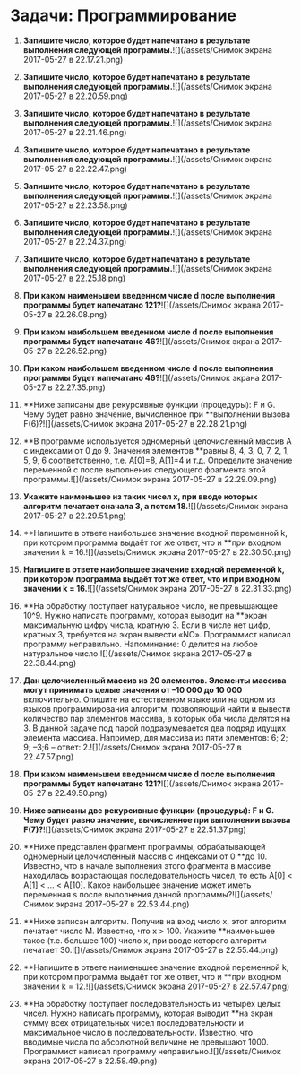 # Задачи: Программирование

1. **Запишите число, которое будет напечатано в результате выполнения следующей программы.**![](/assets/Снимок экрана 2017-05-27 в 22.17.21.png)

2. **Запишите число, которое будет напечатано в результате выполнения следующей программы.**![](/assets/Снимок экрана 2017-05-27 в 22.20.59.png)

3. **Запишите число, которое будет напечатано в результате выполнения следующей программы.**![](/assets/Снимок экрана 2017-05-27 в 22.21.46.png)

4. **Запишите число, которое будет напечатано в результате выполнения следующей программы.**![](/assets/Снимок экрана 2017-05-27 в 22.22.47.png)

5. **Запишите число, которое будет напечатано в результате выполнения следующей программы.**![](/assets/Снимок экрана 2017-05-27 в 22.23.58.png)

6. **Запишите число, которое будет напечатано в результате выполнения следующей программы.**![](/assets/Снимок экрана 2017-05-27 в 22.24.37.png)

7. **Запишите число, которое будет напечатано в результате выполнения следующей программы.**![](/assets/Снимок экрана 2017-05-27 в 22.25.18.png)

8. **При каком наименьшем введенном числе d после выполнения программы будет напечатано 121?**![](/assets/Снимок экрана 2017-05-27 в 22.26.08.png)

9. **При каком наибольшем введенном числе d после выполнения программы будет напечатано 46?**![](/assets/Снимок экрана 2017-05-27 в 22.26.52.png)

10. **При каком наибольшем введенном числе d после выполнения программы будет напечатано 46?**![](/assets/Снимок экрана 2017-05-27 в 22.27.35.png)

11. **Ниже записаны две рекурсивные функции \(процедуры\): F и G. Чему будет равно значение, вычисленное при **выполнении вызова F\(6\)?![](/assets/Снимок экрана 2017-05-27 в 22.28.21.png)

12. **В программе используется одномерный целочисленный массив A с индексами от 0 до 9. Значения элементов **равны 8, 4, 3, 0, 7, 2, 1, 5, 9, 6 соответственно, т.е. A\[0\]=8, A\[1\]=4 и т.д. Определите значение переменной c после выполнения следующего фрагмента этой программы.![](/assets/Снимок экрана 2017-05-27 в 22.29.09.png)

13. **Укажите наименьшее из таких чисел x, при вводе которых алгоритм печатает сначала 3, а потом 18.**![](/assets/Снимок экрана 2017-05-27 в 22.29.51.png)

14. **Напишите в ответе наибольшее значение входной переменной k, при котором программа выдаёт тот же ответ, что и **при входном значении k = 16.![](/assets/Снимок экрана 2017-05-27 в 22.30.50.png)

15. **Напишите в ответе наибольшее значение входной переменной k, при котором программа выдаёт тот же ответ, что и при входном значении k = 16.**![](/assets/Снимок экрана 2017-05-27 в 22.31.33.png)

16. **На обработку поступает натуральное число, не превышающее 10^9. Нужно написать программу, которая выводит на **экран максимальную цифру числа, кратную 3. Если в числе нет цифр, кратных 3, требуется на экран вывести «NO». Программист написал программу неправильно. Напоминание: 0 делится на любое натуральное число.![](/assets/Снимок экрана 2017-05-27 в 22.38.44.png)

17. **Дан целочисленный массив из 20 элементов. Элементы массива могут принимать целые значения от –10 000 до 10 000** включительно. Опишите на естественном языке или на одном из языков программирования алгоритм, позволяющий найти и вывести количество пар элементов массива, в которых оба числа делятся на 3. В данной задаче под парой подразумевается два подряд идущих элемента массива. Например, для массива из пяти элементов: 6; 2; 9; –3;6 – ответ: 2.![](/assets/Снимок экрана 2017-05-27 в 22.47.57.png)

18. **При каком наименьшем введенном числе d после выполнения программы будет напечатано 121?**![](/assets/Снимок экрана 2017-05-27 в 22.49.50.png)

19. **Ниже записаны две рекурсивные функции \(процедуры\): F и G. Чему будет равно значение, вычисленное при выполнении вызова F\(7\)?**![](/assets/Снимок экрана 2017-05-27 в 22.51.37.png)

20. **Ниже представлен фрагмент программы, обрабатывающей одномерный целочисленный массив с индексами от 0 **до 10. Известно, что в начале выполнения этого фрагмента в массиве находилась возрастающая последовательность чисел, то есть A\[0\] &lt; A\[1\] &lt;  … &lt; A\[10\]. Какое наибольшее значение может иметь переменная s после выполнения данной программы?![](/assets/Снимок экрана 2017-05-27 в 22.53.44.png)  

21. **Ниже записан алгоритм. Получив на вход число x, этот алгоритм печатает число M. Известно, что x &gt; 100. Укажите **наименьшее такое \(т.е. большее 100\) число x, при вводе которого алгоритм печатает 30.![](/assets/Снимок экрана 2017-05-27 в 22.55.44.png)  

22. **Напишите в ответе наименьшее значение входной переменной k, при котором программа выдаёт тот же ответ, что и **при входном значении k = 12.![](/assets/Снимок экрана 2017-05-27 в 22.57.47.png)

23. **На обработку поступает последовательность из четырёх целых чисел. Нужно написать программу, которая выводит **на экран сумму всех отрицательных чисел последовательности и максимальное число в последовательности. Известно, что вводимые числа по абсолютной величине не превышают 1000. Программист написал программу неправильно.![](/assets/Снимок экрана 2017-05-27 в 22.58.49.png)

  



